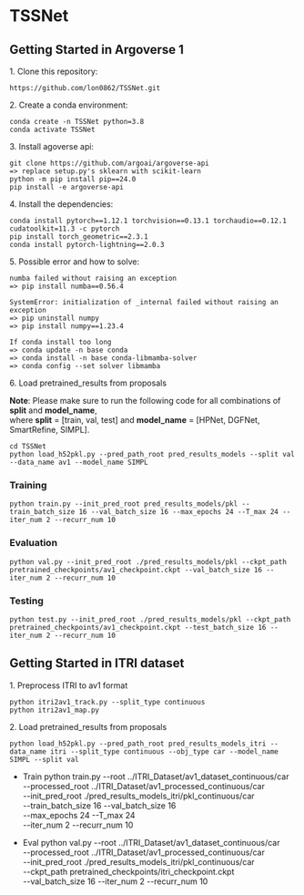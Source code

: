 # TSSNet

## Getting Started in Argoverse 1

1\. Clone this repository:
```
https://github.com/lon0862/TSSNet.git
```

2\. Create a conda environment:
```
conda create -n TSSNet python=3.8
conda activate TSSNet
```

3\. Install agoverse api:
```
git clone https://github.com/argoai/argoverse-api
=> replace setup.py's sklearn with scikit-learn
python -m pip install pip==24.0
pip install -e argoverse-api
```

4\. Install the dependencies:
```
conda install pytorch==1.12.1 torchvision==0.13.1 torchaudio==0.12.1 cudatoolkit=11.3 -c pytorch
pip install torch_geometric==2.3.1
conda install pytorch-lightning==2.0.3
```

5\. Possible error and how to solve:
```
numba failed without raising an exception
=> pip install numba==0.56.4

SystemError: initialization of _internal failed without raising an exception
=> pip uninstall numpy
=> pip install numpy==1.23.4

If conda install too long
=> conda update -n base conda
=> conda install -n base conda-libmamba-solver
=> conda config --set solver libmamba
```

6\. Load pretrained_results from proposals

**Note**: Please make sure to run the following code for all combinations of **split** and **model_name**, \
where **split** = [train, val, test] and **model_name** = [HPNet, DGFNet, SmartRefine, SIMPL].
```
cd TSSNet
python load_h52pkl.py --pred_path_root pred_results_models --split val --data_name av1 --model_name SIMPL
```

### Training 
```
python train.py --init_pred_root pred_results_models/pkl --train_batch_size 16 --val_batch_size 16 --max_epochs 24 --T_max 24 --iter_num 2 --recurr_num 10
```

### Evaluation
```
python val.py --init_pred_root ./pred_results_models/pkl --ckpt_path pretrained_checkpoints/av1_checkpoint.ckpt --val_batch_size 16 --iter_num 2 --recurr_num 10
```

### Testing 
```	
python test.py --init_pred_root ./pred_results_models/pkl --ckpt_path pretrained_checkpoints/av1_checkpoint.ckpt --test_batch_size 16 --iter_num 2 --recurr_num 10
```

## Getting Started in ITRI dataset
1\. Preprocess ITRI to av1 format
```
python itri2av1_track.py --split_type continuous
python itri2av1_map.py
```

2\. Load pretrained_results from proposals
```
python load_h52pkl.py --pred_path_root pred_results_models_itri --data_name itri --split_type continuous --obj_type car --model_name SIMPL --split val 
```

- Train 
	python train.py 
	--root ../ITRI_Dataset/av1_dataset_continuous/car \
	--processed_root ../ITRI_Dataset/av1_processed_continuous/car \
	--init_pred_root ./pred_results_models_itri/pkl_continuous/car \
	--train_batch_size 16 --val_batch_size 16 \
	--max_epochs 24 --T_max 24 \
	--iter_num 2 --recurr_num 10
	

- Eval 
	python val.py --root ../ITRI_Dataset/av1_dataset_continuous/car \
	--processed_root ../ITRI_Dataset/av1_processed_continuous/car \
	--init_pred_root ./pred_results_models_itri/pkl_continuous/car \
	--ckpt_path pretrained_checkpoints/itri_checkpoint.ckpt \
	--val_batch_size 16 --iter_num 2 --recurr_num 10 
